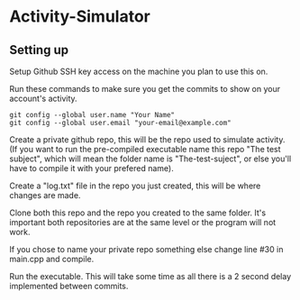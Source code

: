 # Activity-Simulator

## Setting up

Setup Github SSH key access on the machine you plan to use this on.

Run these commands to make sure you get the commits to show on your account's activity.

```
git config --global user.name "Your Name"
git config --global user.email "your-email@example.com"
```
Create a private github repo, this will be the repo used to simulate activity. (If you want to run the pre-compiled executable name this repo "The test subject", which will mean the folder name is "The-test-suject", or else you'll have to compile it with your prefered name).

Create a "log.txt" file in the repo you just created, this will be where changes are made.

Clone both this repo and the repo you created to the same folder. It's important both repositories are at the same level or the program will not work.

If you chose to name your private repo something else change line #30 in main.cpp and compile.

Run the executable. This will take some time as all there is a 2 second delay implemented between commits.
